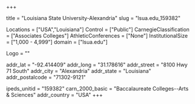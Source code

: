 
+++

title = "Louisiana State University-Alexandria"
slug = "lsua.edu_159382"

Locations = ["USA","Louisiana"]
Control = ["Public"]
CarnegieClassification = ["Associates Colleges"]
AthleticConferences = ["None"]
InstitutionalSize = ["1,000 - 4,999"]
domain = ["lsua.edu"]

Logo = ""

addr_lat = "-92.414409"
addr_long = "31.178616"
addr_street = "8100 Hwy 71 South"
addr_city = "Alexandria"
addr_state = "Louisiana"
addr_postalcode = "71302-9121"

ipeds_unitid = "159382"
carn_2000_basic = "Baccalaureate Colleges--Arts & Sciences"
addr_country = "USA"
+++
    
